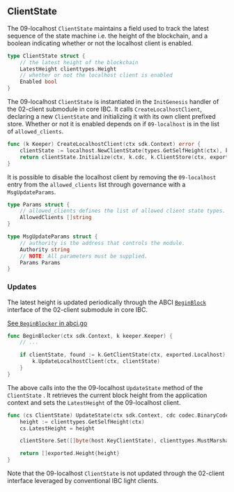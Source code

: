 <!--
order: 2
-->

## ClientState

The 09-localhost `ClientState` maintains a field used to track the latest sequence of the state machine i.e. the height of the blockchain,
and a boolean indicating whether or not the localhost client is enabled.

```go
type ClientState struct {
    // the latest height of the blockchain
    LatestHeight clienttypes.Height
    // whether or not the localhost client is enabled 
    Enabled bool
}
```

The 09-localhost `ClientState` is instantiated in the `InitGenesis` handler of the 02-client submodule in core IBC.
It calls `CreateLocalhostClient`, declaring a new `ClientState` and initializing it with its own client prefixed store.
Whether or not it is enabled depends on if `09-localhost` is in the list of `allowed_clients`.

```go
func (k Keeper) CreateLocalhostClient(ctx sdk.Context) error {
    clientState := localhost.NewClientState(types.GetSelfHeight(ctx), k.GetParams(ctx).IsAllowedClient(exported.Localhost))
    return clientState.Initialize(ctx, k.cdc, k.ClientStore(ctx, exported.Localhost), nil)
}
```

It is possible to disable the localhost client by removing the `09-localhost` entry from the `allowed_clients` list through governance
with a `MsgUpdateParams`.

```go
type Params struct {
    // allowed_clients defines the list of allowed client state types.
    AllowedClients []string
}

type MsgUpdateParams struct {
    // authority is the address that controls the module.
    Authority string
    // NOTE: All parameters must be supplied.
    Params Params
}
```

### Updates

The latest height is updated periodically through the ABCI [`BeginBlock`](https://docs.cosmos.network/v0.47/building-modules/beginblock-endblock) interface of the 02-client submodule in core IBC.

[See `BeginBlocker` in abci.go](https://github.com/cosmos/ibc-go/blob/09-localhost/modules/core/02-client/abci.go#L12)

```go
func BeginBlocker(ctx sdk.Context, k keeper.Keeper) {
	// ...

	if clientState, found := k.GetClientState(ctx, exported.Localhost); found {
		k.UpdateLocalhostClient(ctx, clientState)
	}
}
```

The above calls into the the 09-localhost `UpdateState` method of the `ClientState` .
It retrieves the current block height from the application context and sets the `LatestHeight` of the 09-localhost client.

```go
func (cs ClientState) UpdateState(ctx sdk.Context, cdc codec.BinaryCodec, clientStore sdk.KVStore, clientMsg exported.ClientMessage) []exported.Height {
	height := clienttypes.GetSelfHeight(ctx)
	cs.LatestHeight = height

	clientStore.Set([]byte(host.KeyClientState), clienttypes.MustMarshalClientState(cdc, &cs))

	return []exported.Height{height}
}
```

Note that the 09-localhost `ClientState` is not updated through the 02-client interface leveraged by conventional IBC light clients.
